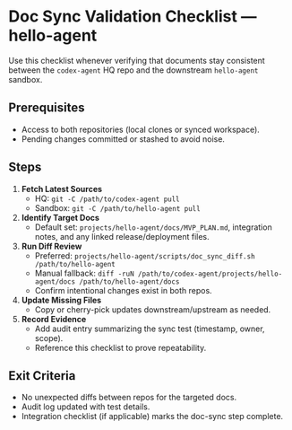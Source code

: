 # Doc Sync Validation Checklist — hello-agent

Use this checklist whenever verifying that documents stay consistent between the `codex-agent` HQ repo and the downstream `hello-agent` sandbox.

## Prerequisites
- Access to both repositories (local clones or synced workspace).
- Pending changes committed or stashed to avoid noise.

## Steps
1. **Fetch Latest Sources**
   - HQ: `git -C /path/to/codex-agent pull`
   - Sandbox: `git -C /path/to/hello-agent pull`
2. **Identify Target Docs**
   - Default set: `projects/hello-agent/docs/MVP_PLAN.md`, integration notes, and any linked release/deployment files.
3. **Run Diff Review**
   - Preferred: `projects/hello-agent/scripts/doc_sync_diff.sh /path/to/hello-agent`
   - Manual fallback: `diff -ruN /path/to/codex-agent/projects/hello-agent/docs /path/to/hello-agent/docs`
   - Confirm intentional changes exist in both repos.
4. **Update Missing Files**
   - Copy or cherry-pick updates downstream/upstream as needed.
5. **Record Evidence**
   - Add audit entry summarizing the sync test (timestamp, owner, scope).
   - Reference this checklist to prove repeatability.

## Exit Criteria
- No unexpected diffs between repos for the targeted docs.
- Audit log updated with test details.
- Integration checklist (if applicable) marks the doc-sync step complete.
